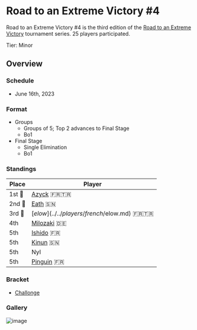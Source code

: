 # Road to an Extreme Victory #4

Road to an Extreme Victory #4 is the third edition of the [Road to an Extreme Victory](rtaxvmain.md) tournament series.
25 players participated.

Tier: Minor

## Overview

### Schedule
- June 16th, 2023

### Format
- Groups
  - Groups of 5; Top 2 advances to Final Stage
  - Bo1
- Final Stage
  - Single Elimination
  - Bo1

### Standings

|Place|Player|
|-|-|
|1st :1st_place_medal:|[Azyck](../../players/french/azyck.md) :fr::tr:|
|2nd :2nd_place_medal:|[Eath](../../players/senegalese/eath.md) :senegal:|
|3rd :3rd_place_medal:|[$elow](../../players/french/$elow.md) :fr::tr:|
|4th|[Milozaki](../../players/german/milozaki.md) :de:|
|5th|[Ishido](../../players/french/ishido.md) :fr:|
|5th|[Kinun](../../players/senegalese/kinun.md) :senegal:|
|5th|Nyl|
|5th|[Pinguin](../../players/french/pinguin.md) :fr:|

### Bracket
- [Challonge](https://challonge.com/e3d9rnlv)

### Gallery

![image](https://github.com/inabikarilibrary/inalib/assets/110833255/20b85a5e-3520-4b6a-b87f-618c676ae8f6)
